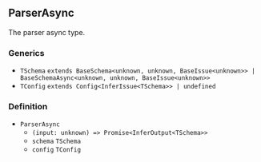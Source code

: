 ParserAsync
-----------

The parser async type.

### Generics

*   `TSchema` `extends BaseSchema<unknown, unknown, BaseIssue<unknown>> | BaseSchemaAsync<unknown, unknown, BaseIssue<unknown>>`
*   `TConfig` `extends Config<InferIssue<TSchema>> | undefined`

### Definition

*   `ParserAsync`
    *   `(input: unknown) => Promise<InferOutput<TSchema>>`
    *   `schema` `TSchema`
    *   `config` `TConfig`